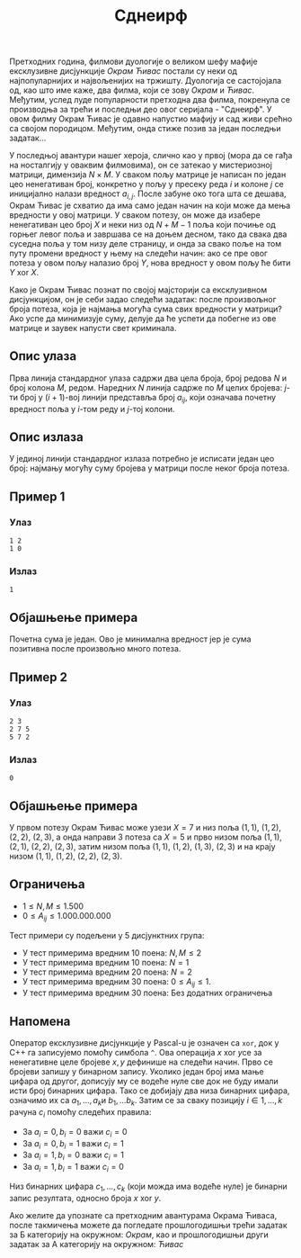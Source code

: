 ﻿---
title: Сднеирф
timelimit: 1.0 # у секундама
memlimit: 64   # y MB
owner: takprog # власник је онај ко ради на задатку
origin: # опционо (ако се зна одакле је задатак преузет, пожељно је навести извор)
tags: [] # сваки задатак може бити означен према унапред договореној листи ознака
status: KOMPLETAN # један од: "IZRADA", "PREGLED" или "KOMPLETAN".
status-date: 2024-08-15 # датум у формату YYYY-MM-DD од када је задатак у наведеном статусу
solutions:
  - name: ex0
    lang: [cpp]
    desc: ""
    tags: []
---

Претходних година, филмови дуологије о великом шефу мафије ексклузивне дисјункције *Окрам Ћивас* постали су неки од најпопуларнијих и највољенијих на тржишту. Дуологија се састојојала од, као што име каже, два филма, који се зову *Окрам* и *Ћивас*. Међутим, услед луде популарности претходна два филма, покренула се производња за трећи и последњи део овог серијала - "Сднеирф". У овом филму Окрам Ћивас је одавно напустио мафију и сад живи срећно са својом породицом. Међутим, онда стиже позив за један последњи задатак...
 
У последњој авантури нашег хероја, слично као у првој (мора да се гађа на носталгију у оваквим филмовима), он се затекао у мистериозној матрици, димензија $N\times M$. У сваком пољу матрице је написан по један цео ненегативан број, конкретно у пољу у пресеку реда $i$ и колоне $j$ се иницијално налази вредност $a_{i,j}$. После забуне око тога шта се дешава, Окрам Ћивас је схватио да има само један начин на који може да мења вредности у овој матрици. У сваком потезу, он може да изабере ненегативан цео број $X$ и неки низ од $N+M-1$ поља који почиње од горњег левог поља и завршава се на доњем десном, тако да свака два суседна поља у том низу деле страницу, и онда за свако поље на том путу промени вредност у њему на следећи начин: ако се пре овог потеза у овом пољу налазио број $Y$, нова вредност у овом пољу ће бити $Y\text{ xor }X$.

Како је Окрам Ћивас познат по својој мајсторији са ексклузивном дисјункцијом, он је себи задао следећи задатак: после произвољног броја потеза, која је најмања могућа сума свих вредности у матрици? Ако успе да минимизује суму, делује да ће успети да побегне из ове матрице и заувек напусти свет криминала.

## Опис улаза
Прва линија стандардног улаза садржи два цела броја, број редова $N$ и број колона $M$, редом. Наредних $N$ линија садрже по $M$ целих бројева: $j$-ти број у $(i+1)$-вој линији представља број $a_{ij}$, који означава почетну вредност поља у $i$-том реду и $j$-тој колони.

## Опис излаза
У јединој линији стандардног излаза потребно је исписати један цео број: најмању могућу суму бројева у матрици после неког броја потеза.

## Пример 1

### Улаз

```
1 2
1 0
```

### Излаз

```
1
```
## Објашњење примера
Почетна сума је један. Ово је минимална вредност јер је сума позитивна после произвољно много потеза.

## Пример 2

### Улаз

```
2 3
2 7 5
5 7 2
```

### Излаз

```
0
```
## Објашњење примера
У првом потезу Окрам Ћивас може узези $X=7$ и низ поља $(1,1),$ $(1,2),$ $(2,2),$ $(2,3)$, а онда направи $3$ потеза са $X=5$ и прво низом поља $(1,1),$ $(2,1),$ $(2,2),$ $(2,3)$, затим низом поља $(1,1),$ $(1,2),$ $(1,3),$ $(2,3)$ и на крају низом $(1,1),$ $(1,2),$ $(2,2),$ $(2,3)$.
## Ограничења
-   $1 \leq N,M \leq 1.500$
-   $0\leq A_{ij}\leq 1.000.000.000$

Тест примери су подељени у 5 дисјунктних група:

-   У тест примерима вредним $10$ поена: $N,M\leq2$
-   У тест примерима вредним $10$ поена: $N=1$
-   У тест примерима вредним $20$ поена: $N=2$
-   У тест примерима вредним $30$ поена: $0\leq A_{ij}\leq 1$.
-   У тест примерима вредним $30$ поена: Без додатних ограничења

## Напомена

Оператор ексклузивне дисјункције у Pascal-u је означен са  `xor`, док у C++ га записујемо помоћу симбола  `^`. Ова операција $x\ \text{xor} \ y​$ се за ненегативне целе бројеве $x,y​$ дефинише на следећи начин. Прво се бројеви запишу у бинарном запису. Уколико један број има мање цифара од другог, дописују му се водеће нуле све док не буду имали исти број бинарних цифара. Тако се добијају два низа бинарних цифара, означимо их са $a_1, \ldots, a_k​$ и $b_1, \ldots b_k​$. Затим се за сваку позицију $i \in {1, \ldots, k }​$ рачуна $c_i​$ помоћу следећих правила:

-   За $a_{i} = 0, b_{i} = 0$ важи $c_{i} = 0$
-   За $a_{i} = 0, b_{i} = 1$ важи $c_{i} = 1$
-   За $a_{i} = 1, b_{i} = 0$ важи $c_{i} = 1$
-   За $a_{i} = 1, b_{i} = 1$ важи $c_{i} = 0$

Низ бинарних цифара $c_1, \ldots, c_k$ (који можда има водеће нуле) је бинарни запис резултата, односно броја $x \ \text{xor} \ y$.

Ако желите да упознате са претходним авантурама Окрама Ћиваса, после такмичења можете да погледате прошлогодишњи трећи задатак за Б категорију на окружном: *Окрам*, као и прошлогодишњи други задатак за А категорију на окружном: *Ћивас*
